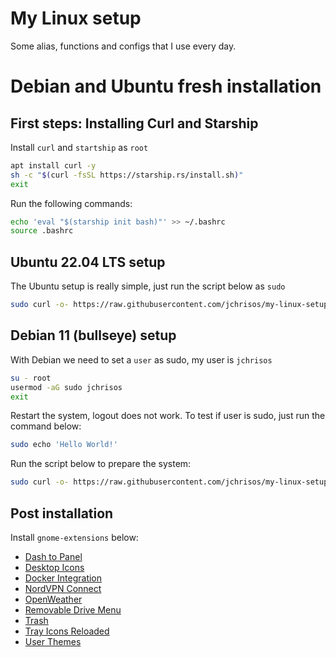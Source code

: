 # My Linux setup
Some alias, functions and configs that I use every day.

# Debian and Ubuntu fresh installation
## First steps: Installing Curl and Starship

Install `curl` and `startship` as `root`
```sh
apt install curl -y
sh -c "$(curl -fsSL https://starship.rs/install.sh)"
exit
```
Run the following commands:
```sh
echo 'eval "$(starship init bash)"' >> ~/.bashrc
source .bashrc
```

## Ubuntu 22.04 LTS setup
The Ubuntu setup is really simple, just run the script below as `sudo`

```sh
sudo curl -o- https://raw.githubusercontent.com/jchrisos/my-linux-setup/master/ubuntu_setup.sh | bash
```

## Debian 11 (bullseye) setup
With Debian we need to set a `user` as sudo, my user is `jchrisos`
```sh
su - root
usermod -aG sudo jchrisos
exit
```
Restart the system, logout does not work.
To test if user is sudo, just run the command below:
```sh
sudo echo 'Hello World!'
```

Run the script below to prepare the system:
```sh
sudo curl -o- https://raw.githubusercontent.com/jchrisos/my-linux-setup/master/debian_setup.sh | bash
```
## Post installation
Install `gnome-extensions` below:
- [Dash to Panel](https://extensions.gnome.org/extension/1160/dash-to-panel/)
- [Desktop Icons](https://extensions.gnome.org/extension/1465/desktop-icons/)
- [Docker Integration](https://extensions.gnome.org/extension/1065/docker-status/)
- [NordVPN Connect](https://extensions.gnome.org/extension/1595/nordvpn-connect/)
- [OpenWeather](https://extensions.gnome.org/extension/750/openweather/)
- [Removable Drive Menu](https://extensions.gnome.org/extension/7/removable-drive-menu/)
- [Trash](https://extensions.gnome.org/extension/48/trash/)
- [Tray Icons Reloaded](https://extensions.gnome.org/extension/2890/tray-icons-reloaded/)
- [User Themes](https://extensions.gnome.org/extension/19/user-themes/)
